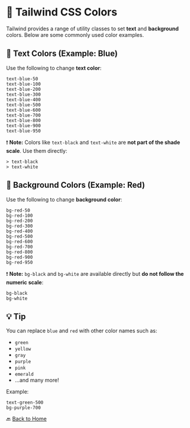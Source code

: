 
# 🎨 Tailwind CSS Colors

Tailwind provides a range of utility classes to set **text** and **background** colors. Below are some commonly used color examples.


## 📝 Text Colors (Example: Blue)

Use the following to change **text color**:

```
text-blue-50
text-blue-100
text-blue-200
text-blue-300
text-blue-400
text-blue-500
text-blue-600
text-blue-700
text-blue-800
text-blue-900
text-blue-950
```

❗ **Note:** Colors like `text-black` and `text-white` are **not part of the shade scale**. Use them directly:

```
> text-black
> text-white
```

## 🧱 Background Colors (Example: Red)

Use the following to change **background color**:

```
bg-red-50
bg-red-100
bg-red-200
bg-red-300
bg-red-400
bg-red-500
bg-red-600
bg-red-700
bg-red-800
bg-red-900
bg-red-950
```

❗ **Note:** `bg-black` and `bg-white` are available directly but **do not follow the numeric scale**:
```
bg-black
bg-white
```

## 💡 Tip

You can replace `blue` and `red` with other color names such as:

- `green`
- `yellow`
- `gray`
- `purple`
- `pink`
- `emerald`
- ...and many more!

Example:
```
text-green-500
bg-purple-700
```


🔙 [Back to Home](../README.md)

